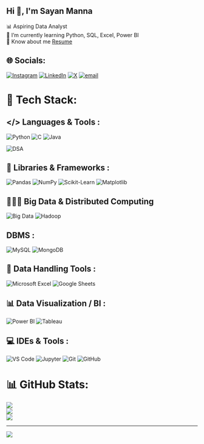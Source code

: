 ## Hi 👋, I'm Sayan Manna

📊 Aspiring Data Analyst<br/>
🌱 I’m currently learning Python, SQL, Excel, Power BI<br/>
📑 Know about me [Resume](https://drive.google.com/file/d/1-rBdipUKqiZxzo0I1a2EZJY0-7Uy7k4-/view?usp=sharing)


## 🌐 Socials:
[![Instagram](https://img.shields.io/badge/Instagram-%23E4405F.svg?logo=Instagram&logoColor=white)](https://instagram.com/sayan.575) [![LinkedIn](https://img.shields.io/badge/LinkedIn-%230077B5.svg?logo=linkedin&logoColor=white)](https://www.linkedin.com/in/sayan-manna-139554258) [![X](https://img.shields.io/badge/X-black.svg?logo=X&logoColor=white)](https://x.com/Sayanmanna575) [![email](https://img.shields.io/badge/Email-D14836?logo=gmail&logoColor=white)](mailto:mannasayan575@gmail.com) 

# 🚀 Tech Stack:

## </> Languages & Tools :
![Python](https://img.shields.io/badge/Python-3670A0?style=for-the-badge&logo=python&logoColor=ffdd54)
![C](https://img.shields.io/badge/C-00599C?style=for-the-badge&logo=c&logoColor=white)
![Java](https://img.shields.io/badge/Java-007396?style=for-the-badge&logo=java&logoColor=white)



![DSA](https://img.shields.io/badge/Data%20Structures%20%26%20Algorithms-8E44AD?style=for-the-badge&logo=codeforces&logoColor=white)

## 🧠 Libraries & Frameworks : 
![Pandas](https://img.shields.io/badge/Pandas-150458?style=for-the-badge&logo=pandas&logoColor=white)
![NumPy](https://img.shields.io/badge/NumPy-013243?style=for-the-badge&logo=numpy&logoColor=white)
![Scikit-Learn](https://img.shields.io/badge/Scikit--Learn-F7931E?style=for-the-badge&logo=scikit-learn&logoColor=white)
![Matplotlib](https://img.shields.io/badge/Matplotlib-11557C?style=for-the-badge&logo=matplotlib&logoColor=white)

## 👨🏻‍💻 Big Data & Distributed Computing

![Big Data](https://img.shields.io/badge/Big_Data-F29111?style=for-the-badge&logo=apache&logoColor=white)
![Hadoop](https://img.shields.io/badge/Apache_Hadoop-66CCFF?style=for-the-badge&logo=apachehadoop&logoColor=black)

## DBMS :
![MySQL](https://img.shields.io/badge/MySQL-4479A1?style=for-the-badge&logo=mysql&logoColor=white)
![MongoDB](https://img.shields.io/badge/MongoDB-4EA94B?style=for-the-badge&logo=mongodb&logoColor=white)

## 📄 Data Handling Tools :
![Microsoft Excel](https://img.shields.io/badge/Microsoft_Excel-217346?style=for-the-badge&logo=microsoft-excel&logoColor=white)
![Google Sheets](https://img.shields.io/badge/Google_Sheets-34A853?style=for-the-badge&logo=google-sheets&logoColor=white)

## 📊 Data Visualization / BI :
![Power BI](https://img.shields.io/badge/Power_BI-F2C811?style=for-the-badge&logo=power-bi&logoColor=white)
![Tableau](https://img.shields.io/badge/Tableau-E97627?style=for-the-badge&logo=tableau&logoColor=white)

## 💻 IDEs & Tools :
![VS Code](https://img.shields.io/badge/VS_Code-007ACC?style=for-the-badge&logo=visual-studio-code&logoColor=white)
![Jupyter](https://img.shields.io/badge/Jupyter-F37626?style=for-the-badge&logo=jupyter&logoColor=white)
![Git](https://img.shields.io/badge/Git-F05032?style=for-the-badge&logo=git&logoColor=white)
![GitHub](https://img.shields.io/badge/GitHub-181717?style=for-the-badge&logo=github&logoColor=white)

# 📊 GitHub Stats:
![](https://github-readme-stats.vercel.app/api?username=sayanmanna575&theme=dark&hide_border=false&include_all_commits=false&count_private=false)<br/>
![](https://nirzak-streak-stats.vercel.app/?user=sayanmanna575&theme=dark&hide_border=false)<br/>
![](https://github-readme-stats.vercel.app/api/top-langs/?username=sayanmanna575&theme=dark&hide_border=false&include_all_commits=false&count_private=false&layout=compact)

---
[![](https://visitcount.itsvg.in/api?id=sayanmanna575&icon=4&color=0)](https://visitcount.itsvg.in)

<!-- Proudly created with GPRM ( https://gprm.itsvg.in ) -->
